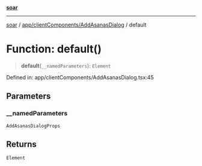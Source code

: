 [**soar**](../../../../README.md)

***

[soar](../../../../modules.md) / [app/clientComponents/AddAsanasDialog](../README.md) / default

# Function: default()

> **default**(`__namedParameters`): `Element`

Defined in: app/clientComponents/AddAsanasDialog.tsx:45

## Parameters

### \_\_namedParameters

`AddAsanasDialogProps`

## Returns

`Element`
